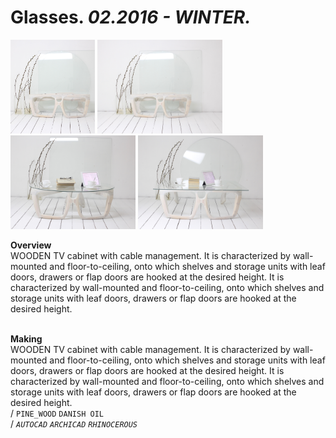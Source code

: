 
# Glasses. _02.2016 - WINTER._  
<a href="https://ewwgene.github.io/projects/Glasses/000.jpg"><img src="/projects/Glasses/000.jpg" height="150"></a> <a href="https://ewwgene.github.io/projects/Glasses/001.jpg"><img src="/projects/Glasses/001.jpg" height="150"></a> <a href="https://ewwgene.github.io/projects/Glasses/002.jpg"><img src="/projects/Glasses/002.jpg" height="150"></a> <a href="https://ewwgene.github.io/projects/Glasses/003.jpg"><img src="/projects/Glasses/003.jpg" height="150"></a>   

**Overview**  
WOODEN TV cabinet with cable management. It is characterized by wall-mounted and floor-to-ceiling, onto which shelves and storage units with leaf doors, drawers or flap doors are hooked at the desired height. It is characterized by wall-mounted and floor-to-ceiling, onto which shelves and storage units with leaf doors, drawers or flap doors are hooked at the desired height.  
<br>
  

**Making**  
WOODEN TV cabinet with cable management. It is characterized by wall-mounted and floor-to-ceiling, onto which shelves and storage units with leaf doors, drawers or flap doors are hooked at the desired height. It is characterized by wall-mounted and floor-to-ceiling, onto which shelves and storage units with leaf doors, drawers or flap doors are hooked at the desired height.  
/
`PINE_WOOD` `DANISH OIL`   
/
_`AUTOCAD`_ _`ARCHICAD`_ _`RHINOCEROUS`_   
<br>

